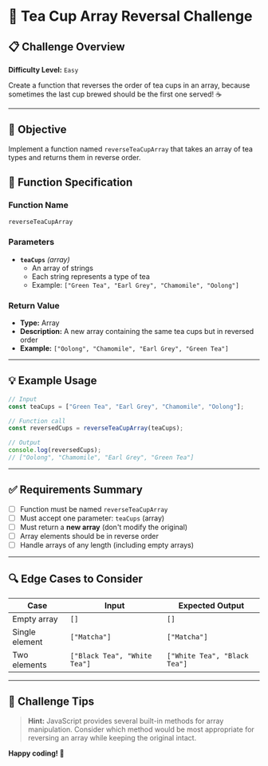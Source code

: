 # 🍵 Tea Cup Array Reversal Challenge

## 📋 Challenge Overview

**Difficulty Level:** `Easy`

Create a function that reverses the order of tea cups in an array, because sometimes the last cup brewed should be the first one served! ☕

---

## 🎯 Objective

Implement a function named `reverseTeaCupArray` that takes an array of tea types and returns them in reverse order.

## 📝 Function Specification

### Function Name
```javascript
reverseTeaCupArray
```

### Parameters
- **`teaCups`** *(array)*
  - An array of strings
  - Each string represents a type of tea
  - Example: `["Green Tea", "Earl Grey", "Chamomile", "Oolong"]`

### Return Value
- **Type:** Array
- **Description:** A new array containing the same tea cups but in reversed order
- **Example:** `["Oolong", "Chamomile", "Earl Grey", "Green Tea"]`

---

## 💡 Example Usage

```javascript
// Input
const teaCups = ["Green Tea", "Earl Grey", "Chamomile", "Oolong"];

// Function call
const reversedCups = reverseTeaCupArray(teaCups);

// Output
console.log(reversedCups);
// ["Oolong", "Chamomile", "Earl Grey", "Green Tea"]
```

---

## ✅ Requirements Summary

- [ ] Function must be named `reverseTeaCupArray`
- [ ] Must accept one parameter: `teaCups` (array)
- [ ] Must return a **new array** (don't modify the original)
- [ ] Array elements should be in reverse order
- [ ] Handle arrays of any length (including empty arrays)

---

## 🔍 Edge Cases to Consider

| Case | Input | Expected Output |
|------|-------|----------------|
| Empty array | `[]` | `[]` |
| Single element | `["Matcha"]` | `["Matcha"]` |
| Two elements | `["Black Tea", "White Tea"]` | `["White Tea", "Black Tea"]` |

---

## 🌟 Challenge Tips

> **Hint:** JavaScript provides several built-in methods for array manipulation. Consider which method would be most appropriate for reversing an array while keeping the original intact.

**Happy coding! 🚀**
